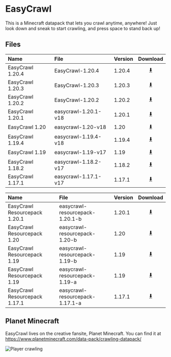 # EasyCrawl
This is a Minecraft datapack that lets you crawl anytime, anywhere! Just look down and sneak to start crawling, and press space to stand back up!

## Files

Name             |File                 |Version |Download
:----------------|:--------------------|:-------|:------:
EasyCrawl 1.20.4 |EasyCrawl-1.20.4     |1.20.4  |[⬇️](https://github.com/aco4/EasyCrawl/raw/main/releases/datapacks/EasyCrawl-1.20.4.zip)
EasyCrawl 1.20.3 |EasyCrawl-1.20.3     |1.20.3  |[⬇️](https://github.com/aco4/EasyCrawl/raw/main/releases/datapacks/EasyCrawl-1.20.3.zip)
EasyCrawl 1.20.2 |EasyCrawl-1.20.2     |1.20.2  |[⬇️](https://github.com/aco4/EasyCrawl/raw/main/releases/datapacks/EasyCrawl-1.20.2.zip)
EasyCrawl 1.20.1 |easycrawl-1.20.1-v18 |1.20.1  |[⬇️](https://github.com/aco4/EasyCrawl/raw/main/releases/datapacks/easycrawl-1.20.1-v18.zip)
EasyCrawl 1.20   |easycrawl-1.20-v18   |1.20    |[⬇️](https://github.com/aco4/EasyCrawl/raw/main/releases/datapacks/easycrawl-1.20-v18.zip)
EasyCrawl 1.19.4 |easycrawl-1.19.4-v18 |1.19.4  |[⬇️](https://github.com/aco4/EasyCrawl/raw/main/releases/datapacks/easycrawl-1.19.4-v18.zip)
EasyCrawl 1.19   |easycrawl-1.19-v17   |1.19    |[⬇️](https://github.com/aco4/EasyCrawl/raw/main/releases/datapacks/easycrawl-1.19-v17.zip)
EasyCrawl 1.18.2 |easycrawl-1.18.2-v17 |1.18.2  |[⬇️](https://github.com/aco4/EasyCrawl/raw/main/releases/datapacks/easycrawl-1.18.2-v17.zip)
EasyCrawl 1.17.1 |easycrawl-1.17.1-v17 |1.17.1  |[⬇️](https://github.com/aco4/EasyCrawl/raw/main/releases/datapacks/easycrawl-1.17.1-v17.zip)

Name                          |File                            |Version |Download
:-----------------------------|:-------------------------------|:-------|:--------------:
EasyCrawl Resourcepack 1.20.1 |easycrawl-resourcepack-1.20.1-b |1.20.1  |[⬇️](https://github.com/aco4/EasyCrawl/raw/main/releases/resourcepacks/easycrawl-resourcepack-1.20.1-b.zip)
EasyCrawl Resourcepack 1.20   |easycrawl-resourcepack-1.20-b   |1.20    |[⬇️](https://github.com/aco4/EasyCrawl/raw/main/releases/resourcepacks/easycrawl-resourcepack-1.20-b.zip)
EasyCrawl Resourcepack 1.19   |easycrawl-resourcepack-1.19-b   |1.19    |[⬇️](https://github.com/aco4/EasyCrawl/raw/main/releases/resourcepacks/easycrawl-resourcepack-1.19-b.zip)
EasyCrawl Resourcepack 1.19   |easycrawl-resourcepack-1.19-a   |1.19    |[⬇️](https://github.com/aco4/EasyCrawl/raw/main/releases/resourcepacks/easycrawl-resourcepack-1.19-a.zip)
EasyCrawl Resourcepack 1.17.1 |easycrawl-resourcepack-1.17.1-a |1.17.1  |[⬇️](https://github.com/aco4/EasyCrawl/raw/main/releases/resourcepacks/easycrawl-resourcepack-1.17.1-a.zip)


## Planet Minecraft
EasyCrawl lives on the creative fansite, Planet Minecraft. You can find it at https://www.planetminecraft.com/data-pack/crawling-datapack/

![Player crawling](https://static.planetminecraft.com/files/resource_media/screenshot/14710513.png)
